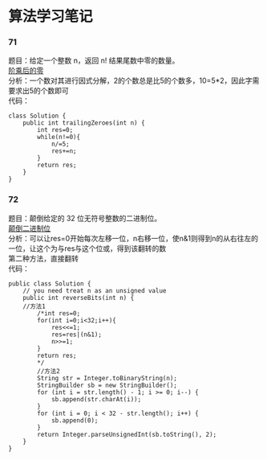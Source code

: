 # 算法学习笔记

### 71
题目：给定一个整数 n，返回 n! 结果尾数中零的数量。  
[阶乘后的零](https://leetcode-cn.com/problems/factorial-trailing-zeroes/description/)  
分析：一个数对其进行因式分解，2的个数总是比5的个数多，10=5*2，因此字需要求出5的个数即可  
代码：
~~~
class Solution {
    public int trailingZeroes(int n) {
        int res=0;
        while(n!=0){
            n/=5;
            res+=n;
        }
        return res;
    }
}
~~~

### 72
题目：颠倒给定的 32 位无符号整数的二进制位。  
[颠倒二进制位](https://leetcode-cn.com/problems/reverse-bits/description/)  
分析：可以让res=0开始每次左移一位，n右移一位，使n&1则得到n的从右往左的一位，让这个为与res与这个位或，得到该翻转的数  
第二种方法，直接翻转  
代码：
~~~
public class Solution {
    // you need treat n as an unsigned value
    public int reverseBits(int n) {
	//方法1
        /*int res=0;
        for(int i=0;i<32;i++){
            res<<=1;
            res=res|(n&1);
            n>>=1;
        }
        return res;
        */
		//方法2
        String str = Integer.toBinaryString(n);
        StringBuilder sb = new StringBuilder();
        for (int i = str.length() - 1; i >= 0; i--) {
            sb.append(str.charAt(i));
        }
        for (int i = 0; i < 32 - str.length(); i++) {
            sb.append(0);
        }
        return Integer.parseUnsignedInt(sb.toString(), 2);
    }
}
~~~